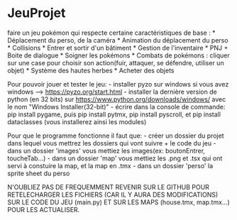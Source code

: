 # JeuProjet
faire un jeu pokémon qui respecte certaine caractéristiques de base :
          * Déplacement du perso, de la caméra <fait>
          * Animation du déplacement du perso <fait>
          * Collisions <fait>
          * Entrer et sortir d'un bâtiment <fait>
          * Gestion de l'inventaire 
          * PNJ + Boite de dialogue
          * Soigner les pokémons
          * Combats de pokémons : cliquer sur une case pour choisir son action(fuir, attaquer, se défendre, utiliser un objet)
          * Système des hautes herbes
          * Acheter des objets
          

Pour pouvoir jouer et tester le jeu: - installer pyzo sur windows si vous avez windows --> https://pyzo.org/start.html
                                     - installer la dernière version de python (en 32 bits) sur https://www.python.org/downloads/windows/ avec le nom "Windows Installer(32-bit)"
                                     - écrire dans la console de commande: pip install pygame, puis pip install pytmx, pip install pyscroll, et pip install dataclasses (vous installerez ainsi les modules)


Pour que le programme fonctionne il faut que: - créer un dossier du projet dans lequel vous mettrez les dossiers qui vont suivre + le code du jeu
                                              - dans un dossier 'images' vous mettiez les images(ex: boutonEntrer, toucheTab...)
                                              - dans un dossier 'map' vous mettiez les .png et .tsx qui ont servi à constuire la map, et la map en .tmx
                                              - dans un dossier 'perso' la sprite sheet du perso
                                              
                                              
                                              
                                              
N'OUBLIEZ PAS DE FREQUEMMENT REVENIR SUR LE GITHUB POUR RETELECHARGER LES FICHIERS (CAR IL Y AURA DES MODIFICATIONS) SUR LE CODE DU JEU (main.py) ET SUR LES MAPS (house.tmx, map.tmx...) POUR LES ACTUALISER. 
                                              
